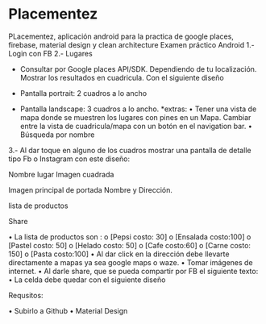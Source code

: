 # Placementez
PLacementez, aplicación android para la practica de google places, firebase, material design y clean architecture
Examen práctico Android
1.- Login con FB
2.- Lugares
- Consultar por Google places API/SDK. Dependiendo de tu localización. Mostrar los
resultados en cuadricula. Con el siguiente diseño

- Pantalla portrait: 2 cuadros a lo ancho
- Pantalla landscape: 3 cuadros a lo ancho.
*extras:
• Tener una vista de mapa donde se muestren los lugares con pines en un
Mapa. Cambiar entre la vista de cuadricula/mapa con un botón en el
navigation bar.
• Búsqueda por nombre

3.- Al dar toque en alguno de los cuadros mostrar una pantalla de detalle tipo Fb o
Instagram con este diseño:

Nombre
lugar
Imagen
cuadrada

Imagen principal de portada
Nombre y Dirección.

lista de productos

Share

• La lista de productos son :
o [Pepsi costo: 30]
o [Ensalada costo:100]
o [Pastel costo: 50]
o [Helado costo: 50]
o [Cafe costo:60]
o [Carne costo: 150]
o [Pasta costo:100]
• Al dar click en la dirección debe llevarte directamente a mapas ya sea
google maps o waze.
• Tomar imágenes de internet.
• Al darle share, que se pueda compartir por FB el siguiente texto:
<Nombre del Restaurante><Link de google maps>
• La celda debe quedar con el siguiente diseño

Requsitos:

• Subirlo a Github
• Material Design
